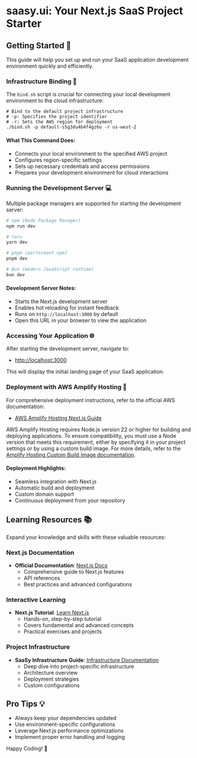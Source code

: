 # saasy.ui: Your Next.js SaaS Project Starter

## Getting Started 🚀

This guide will help you set up and run your SaaS application development environment quickly and efficiently.

### Infrastructure Binding 🔗

The `bind.sh` script is crucial for connecting your local development environment to the cloud infrastructure:

```shell
# Bind to the default project infrastructure
# -p: Specifies the project identifier
# -r: Sets the AWS region for deployment
./bind.sh -p default-s5g3du4b4f4gz6u -r us-west-2
```

#### What This Command Does:
- Connects your local environment to the specified AWS project
- Configures region-specific settings
- Sets up necessary credentials and access permissions
- Prepares your development environment for cloud interactions

### Running the Development Server 💻

Multiple package managers are supported for starting the development server:

```bash
# npm (Node Package Manager)
npm run dev

# Yarn
yarn dev

# pnpm (performant npm)
pnpm dev

# Bun (modern JavaScript runtime)
bun dev
```

#### Development Server Notes:
- Starts the Next.js development server
- Enables hot reloading for instant feedback
- Runs on `http://localhost:3000` by default
- Open this URL in your browser to view the application

### Accessing Your Application 🌐

After starting the development server, navigate to:
- [http://localhost:3000](http://localhost:3000)

This will display the initial landing page of your SaaS application.

### Deployment with AWS Amplify Hosting 🚀

For comprehensive deployment instructions, refer to the official AWS documentation:
- [AWS Amplify Hosting Next.js Guide](https://docs.aws.amazon.com/amplify/latest/userguide/getting-started-next.html)

AWS Amplify Hosting requires Node.js version 22 or higher for building and deploying applications. To ensure compatibility, you must use a Node version that meets this requirement, either by specifying it in your project settings or by using a custom build image. For more details, refer to the [Amplify Hosting Custom Build Image documentation](https://docs.aws.amazon.com/amplify/latest/userguide/custom-build-image.html).

#### Deployment Highlights:
- Seamless integration with Next.js
- Automatic build and deployment
- Custom domain support
- Continuous deployment from your repository

## Learning Resources 📚

Expand your knowledge and skills with these valuable resources:

### Next.js Documentation
- **Official Documentation**: [Next.js Docs](https://nextjs.org/docs)
    - Comprehensive guide to Next.js features
    - API references
    - Best practices and advanced configurations

### Interactive Learning
- **Next.js Tutorial**: [Learn Next.js](https://nextjs.org/learn)
    - Hands-on, step-by-step tutorial
    - Covers fundamental and advanced concepts
    - Practical exercises and projects

### Project Infrastructure
- **SaaSy Infrastructure Guide**: [Infrastructure Documentation](https://prototype.tinstafl.io/docs/saasy)
    - Deep dive into project-specific infrastructure
    - Architecture overview
    - Deployment strategies
    - Custom configurations

## Pro Tips 💡
- Always keep your dependencies updated
- Use environment-specific configurations
- Leverage Next.js performance optimizations
- Implement proper error handling and logging

Happy Coding! 🎉